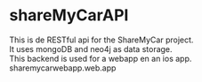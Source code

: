 # shareMyCarAPI
This is de RESTful api for the ShareMyCar project. 
<br>
It uses mongoDB and neo4j as data storage.
<br>
This backend is used for a webapp en an ios app.
<br>
sharemycarwebapp.web.app
